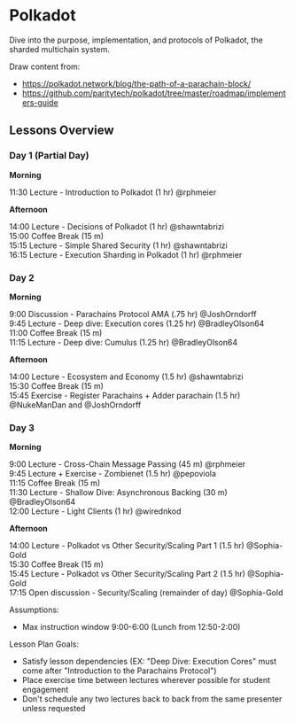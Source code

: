 # Polkadot

Dive into the purpose, implementation, and protocols of Polkadot, the sharded multichain system.

Draw content from:

- https://polkadot.network/blog/the-path-of-a-parachain-block/
- https://github.com/paritytech/polkadot/tree/master/roadmap/implementers-guide

## Lessons Overview

### Day 1 (Partial Day)

**Morning**

11:30 Lecture - Introduction to Polkadot (1 hr) @rphmeier<br>

**Afternoon**

14:00 Lecture - Decisions of Polkadot (1 hr) @shawntabrizi<br>
15:00 Coffee Break (15 m)<br>
15:15 Lecture - Simple Shared Security (1 hr) @shawntabrizi<br>
16:15 Lecture - Execution Sharding in Polkadot (1 hr) @rphmeier<br>

### Day 2

**Morning**

9:00 Discussion - Parachains Protocol AMA (.75 hr) @JoshOrndorff<br>
9:45 Lecture - Deep dive: Execution cores (1.25 hr) @BradleyOlson64<br>
11:00 Coffee Break (15 m)<br>
11:15 Lecture - Deep dive: Cumulus (1.25 hr) @BradleyOlson64<br>

**Afternoon**

14:00 Lecture - Ecosystem and Economy (1.5 hr) @shawntabrizi<br>
15:30 Coffee Break (15 m)<br>
15:45 Exercise - Register Parachains + Adder parachain (1.5 hr) @NukeManDan and @JoshOrndorff <br>

### Day 3

**Morning**

9:00 Lecture - Cross-Chain Message Passing (45 m) @rphmeier<br>
9:45 Lecture + Exercise - Zombienet (1.5 hr) @pepoviola<br>
11:15 Coffee Break (15 m)<br>
11:30 Lecture - Shallow Dive: Asynchronous Backing (30 m) @BradleyOlson64<br>
12:00 Lecture - Light Clients (1 hr) @wirednkod<br>

**Afternoon**

14:00 Lecture - Polkadot vs Other Security/Scaling Part 1 (1.5 hr) @Sophia-Gold<br>
15:30 Coffee Break (15 m)<br>
15:45 Lecture - Polkadot vs Other Security/Scaling Part 2 (1.5 hr) @Sophia-Gold<br>
17:15 Open discussion - Security/Scaling (remainder of day) @Sophia-Gold<br>

Assumptions:

- Max instruction window 9:00-6:00 (Lunch from 12:50-2:00)

Lesson Plan Goals:

- Satisfy lesson dependencies (EX: "Deep Dive: Execution Cores" must come after "Introduction to the Parachains Protocol")
- Place exercise time between lectures wherever possible for student engagement
- Don't schedule any two lectures back to back from the same presenter unless requested
